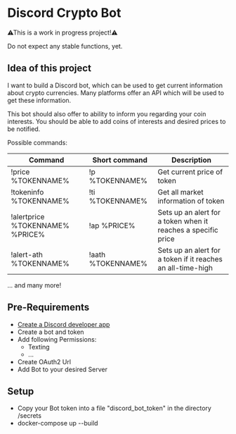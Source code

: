# Discord Crypto Bot
⚠This is a work in progress project!⚠

Do not expect any stable functions, yet. 

## Idea of this project
I want to build a Discord bot, which can be used to get current information about crypto currencies.
Many platforms offer an API which will be used to get these information.  

This bot should also offer to ability to inform you regarding your coin interests. You should be able to add coins of interests 
and desired prices to be notified.

Possible commands:

Command | Short command | Description 
------------ | ---- | -----------
!price %TOKENNAME% | !p %TOKENNAME% | Get current price of token
!tokeninfo %TOKENNAME% | !ti %TOKENNAME% | Get all market information of token
!alertprice %TOKENNAME% %PRICE% | !ap %PRICE% | Sets up an alert for a token when it reaches a specific price
!alert-ath %TOKENNAME% | !aath %TOKENNAME% | Sets up an alert for a token if it reaches an all-time-high

... and many more!


## Pre-Requirements
* [Create a Discord developer app](https://discord.com/login?redirect_to=%2Fdevelopers%2Fapplications)
* Create a bot and token
* Add following Permissions:
    * Texting
    * ...
* Create OAuth2 Url
* Add Bot to your desired Server

## Setup
* Copy your Bot token into a file "discord_bot_token" in the directory /secrets
* docker-compose up --build
